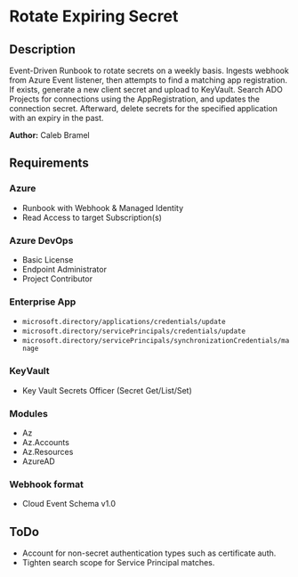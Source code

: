 # Rotate Expiring Secret

## Description
Event-Driven Runbook to rotate secrets on a weekly basis.
Ingests webhook from Azure Event listener, then attempts to find a matching app registration.
If exists, generate a new client secret and upload to KeyVault.
Search ADO Projects for connections using the AppRegistration, and updates the connection secret.
Afterward, delete secrets for the specified application with an expiry in the past.

**Author:** Caleb Bramel

## Requirements

### Azure
- Runbook with Webhook & Managed Identity
- Read Access to target Subscription(s)

### Azure DevOps
- Basic License
- Endpoint Administrator
- Project Contributor

### Enterprise App
- `microsoft.directory/applications/credentials/update`
- `microsoft.directory/servicePrincipals/credentials/update`
- `microsoft.directory/servicePrincipals/synchronizationCredentials/manage`

### KeyVault
- Key Vault Secrets Officer (Secret Get/List/Set)

### Modules
- Az
- Az.Accounts
- Az.Resources
- AzureAD

### Webhook format
- Cloud Event Schema v1.0

## ToDo
- Account for non-secret authentication types such as certificate auth.
- Tighten search scope for Service Principal matches.
